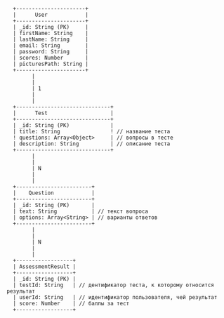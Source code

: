       +----------------------+
      |      User            |
      +----------------------+
      | _id: String (PK)     |
      | firstName: String    |
      | lastName: String     |
      | email: String        |
      | password: String     |
      | scores: Number       |
      | picturesPath: String |
      +----------------------+
            |
            |
            | 1
            |
            |
      +------------------------------+
      |      Test                    |
      +------------------------------+
      | _id: String (PK)             |
      | title: String                ! // название теста
      ! questions: Array<Object>     | // вопросы в тесте
      | description: String          | // описание теста
      +------------------------------+
            |
            |
            | N
            |
            |
      +------------------------+
      |    Question            |
      +------------------------+
      | _id: String (PK)       |
      | text: String           | // текст вопроса
      | options: Array<String> | // варианты ответов
      +------------------------+
            |
            |
            | N
            |
            |
      +------------------+
      | AssessmentResult |
      +------------------+
      | _id: String (PK) |
      | testId: String   | // дентификатор теста, к которому относится результат
      | userId: String   | // идентификатор пользователя, чей результат
      | score: Number    | // баллы за тест
      +------------------+